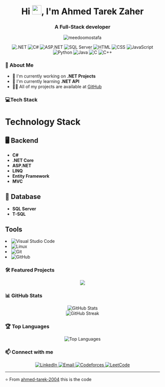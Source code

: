 <h1 align="center">Hi <img src="https://raw.githubusercontent.com/MartinHeinz/MartinHeinz/master/wave.gif" width="30px">, I'm Ahmed Tarek Zaher</h1>
<h3 align="center">A Full-Stack developer</h3>

<p align="center">
  <img src="https://komarev.com/ghpvc/?username=meedoomostafa&label=Profile%20views&color=0e75b6&style=flat" alt="meedoomostafa" />
</p>

<p align="center">
  <img src="https://img.shields.io/badge/.NET-512BD4?style=for-the-badge&logo=dotnet&logoColor=white" alt=".NET" />
  <img src="https://img.shields.io/badge/C%23-239120?style=for-the-badge&logo=c-sharp&logoColor=white" alt="C#" />
  <img src="https://img.shields.io/badge/ASP.NET-5C2D91?style=for-the-badge&logo=dotnet&logoColor=white" alt="ASP.NET">
  <img src="https://img.shields.io/badge/Microsoft%20SQL%20Server-CC2927?style=for-the-badge&logo=microsoft%20sql%20server&logoColor=white" alt="SQL Server" />
  <img src="https://img.shields.io/badge/HTML-E34F26?style=for-the-badge&logo=html5&logoColor=white" alt="HTML">
<img src="https://img.shields.io/badge/CSS-1572B6?style=for-the-badge&logo=css3&logoColor=white" alt="CSS">
<img src="https://img.shields.io/badge/JavaScript-F7DF1E?style=for-the-badge&logo=javascript&logoColor=black" alt="JavaScript">
<img src="https://img.shields.io/badge/Python-3776AB?style=for-the-badge&logo=python&logoColor=white" alt="Python">
<img src="https://img.shields.io/badge/Java-E34F26?style=for-the-badge&logo=java&logoColor=white" alt="Java">
  <img src="https://img.shields.io/badge/C-00599C?style=for-the-badge&logo=c%2b%2b&logoColor=white" alt="C"> 
  <img src="https://img.shields.io/badge/C++-00599C?style=for-the-badge&logo=c%2b%2b&logoColor=white" alt="C++">

</p>

### 🚀 About Me
  - 🔭 I'm currently working on **.NET Projects**
  - 🌱 I'm currently learning **.NET API**
  - 👨‍💻 All of my projects are available at [GitHub](https://github.com/ahmed-tarek-2004)


### 💻Tech Stack
# Technology Stack

## 🖥 Backend
- **C#**
- **.NET Core**
- **ASP.NET**
- **LINQ**
- **Entity Framework**
- **MVC**

## 💾 Database
- **SQL Server**
- **T-SQL**

## Tools
      
 <li><img src="https://img.shields.io/badge/Visual%20Studio%20Code-0078d7.svg?style=for-the-badge&logo=visual-studio-code&logoColor=white" alt="Visual Studio Code"></li>
<li><img src="https://img.shields.io/static/v1?style=for-the-badge&message=Linux&color=222222&logo=Linux&logoColor=FCC624&label=" alt="Linux"></li>
<li><img src="https://img.shields.io/badge/Git-F05032?style=for-the-badge&logo=git&logoColor=white" alt="Git"></li>
<li><img src="https://img.shields.io/badge/GitHub-181717?style=for-the-badge&logo=github&logoColor=white" alt="GitHub"></li>
        </ul>

### 🛠️ Featured Projects
<div align="center">
<a href="https://github.com/ahmed-tarek-2004/Payment_System">
  <img src="https://github-readme-stats.vercel.app/api/pin/?username=ahmed-tarek-2004&repo=Payment_System&theme=dark" />
</a>
</div>

### 📊 GitHub Stats
<div align="center">
  <img src="https://github-readme-stats.vercel.app/api?username=ahmed-tarek-2004&show_icons=true&theme=dark" alt="GitHub Stats" />
</div>

<div align="center">
  <img src="https://github-readme-streak-stats.herokuapp.com/?user=ahmed-tarek-2004&theme=dark" alt="GitHub Streak" />
</div>

### 🏆 Top Languages
<div align="center">
  <img src="https://github-readme-stats.vercel.app/api/top-langs/?username=ahmed-tarek-2004&layout=compact&theme=dark" alt="Top Languages" />
</div>

### 📫 Connect with me
<p align="center">
  <a href="https://www.linkedin.com/in/ahmed-zaher-62a652255/" target="_blank">
    <img src="https://img.shields.io/badge/LinkedIn-0A66C2?style=for-the-badge&logo=linkedin&logoColor=white" alt="LinkedIn" />
  </a>
  
   <a href= "mailto: ahmedtarek7580@gmail@gmail.com">
 <img src="https://img.shields.io/badge/Email-D14836?style=for-the-badge&logo=gmail&logoColor=white" alt="Email" />
</a>

  </a>
  <a href="https://codeforces.com/profile/Tarek_Ware" target="_blank">
    <img src="https://img.shields.io/badge/Codeforces-1F8ACB?style=for-the-badge&logo=codeforces&logoColor=white" alt="Codeforces" /> 
  </a>
  <a href="https://leetcode.com/u/ahmedtarek756471/" target="_blank">
    <img src="https://img.shields.io/badge/LeetCode-FFA116?style=for-the-badge&logo=leetcode&logoColor=white" alt="LeetCode" />
  </a>
</p>

---
⭐️ From [ahmed-tarek-2004](https://github.com/ahmed-tarek-2004)
this is the code
